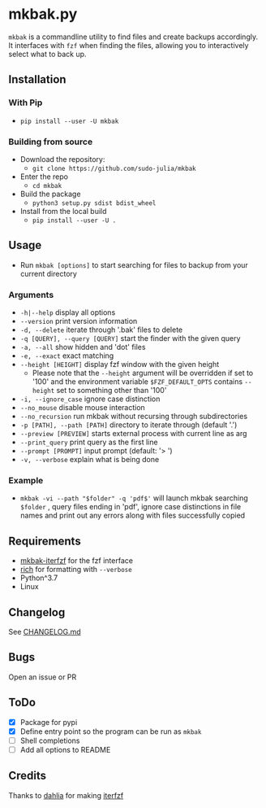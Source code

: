 # mkbak.py

`mkbak` is a commandline utility to find files and create backups accordingly.  
It interfaces with `fzf` when finding the files, allowing you to interactively
select what to back up.

## Installation

### With Pip

- `pip install --user -U mkbak`

### Building from source

- Download the repository:
  - `git clone https://github.com/sudo-julia/mkbak`
- Enter the repo
  - `cd mkbak`
- Build the package
  - `python3 setup.py sdist bdist_wheel`
- Install from the local build
  - `pip install --user -U .`

## Usage

- Run `mkbak [options]` to start searching for files to backup
from your current directory

### Arguments

- `-h|--help` display all options
- `--version`             print version information
- `-d, --delete`          iterate through '.bak' files to delete
- `-q [QUERY], --query [QUERY]` start the finder with the given query
- `-a, --all`             show hidden and 'dot' files
- `-e, --exact`           exact matching
- `--height [HEIGHT]`       display fzf window with the given height
  - Please note that the `--height` argument will be overridden if set to '100' and
the environment variable `$FZF_DEFAULT_OPTS` contains `--height` set to something
other than '100'
- `-i, --ignore_case`     ignore case distinction
- `--no_mouse`            disable mouse interaction
- `--no_recursion`        run mkbak without recursing through subdirectories
- `-p [PATH], --path [PATH]`  directory to iterate through (default '.')
- `--preview [PREVIEW]`     starts external process with current line as arg
- `--print_query`         print query as the first line
- `--prompt [PROMPT]`       input prompt (default: '> ')
- `-v, --verbose`         explain what is being done

### Example

- `mkbak -vi --path "$folder" -q 'pdf$'`
will launch mkbak searching `$folder`
, query files ending in 'pdf', ignore case distinctions in file names and
print out any errors along with files successfully copied

## Requirements

- [mkbak-iterfzf](https://github.com/sudo-julia/mkbak-iterfzf)
for the fzf interface
- [rich](https://github.com/willmcgugan/rich) for formatting with `--verbose`
- Python^3.7
- Linux

## Changelog

See [CHANGELOG.md](https://github.com/sudo-julia/mkbak/blob/main/CHANGELOG.md)

## Bugs

Open an issue or PR

## ToDo

- [X] Package for pypi
- [X] Define entry point so the program can be run as `mkbak`
- [ ] Shell completions
- [ ] Add all options to README

## Credits

Thanks to [dahlia](https://github.com/dahlia) for making [iterfzf](https://github.com/dahlia/iterfzf)
